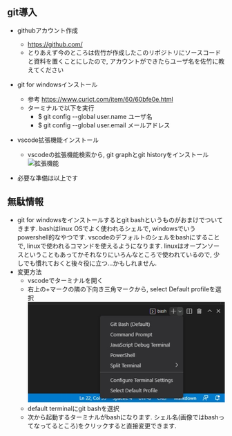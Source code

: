 ## git導入
- githubアカウント作成
    - https://github.com/
    - とりあえず今のところは佐竹が作成したこのリポジトリにソースコードと資料を置くことにしたので, アカウントができたらユーザ名を佐竹に教えてください
- git for windowsインストール
    - 参考 https://www.curict.com/item/60/60bfe0e.html
    - ターミナルで以下を実行
        - $ git config --global user.name ユーザ名
        - $ git config --global user.email メールアドレス
- vscode拡張機能インストール
    - vscodeの拡張機能検索から, git graphとgit historyをインストール
![拡張機能](./fig/gitextension.jpg)

- 必要な準備は以上です

## 無駄情報
- git for windowsをインストールするとgit bashというものがおまけでついてきます. bashはlinux OSでよく使われるシェルで, windowsでいうpowershell的なやつです. vscodeのデフォルトのシェルをbashにすることで, linuxで使われるコマンドを使えるようになります. linuxはオープンソースということもあってかそれなりにいろんなところで使われているので, 少しでも慣れておくと後々役に立つ...かもしれません.
- 変更方法
    - vscodeでターミナルを開く
    - 右上の+マークの隣の下向き三角マークから, select Default profileを選択
![ターミナル](./fig/defaultterminal.jpg)
    - default terminalにgit bashを選択
    - 次から起動するターミナルがbashになります. シェル名(画像ではbashってなってるところ)をクリックすると直接変更できます. 